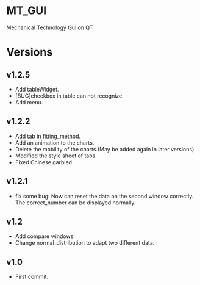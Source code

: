 # MT_GUI
Mechanical Technology Gui on QT

# Versions 

## v1.2.5
- Add tableWidget.
- [BUG]checkbox in table can not recognize.
- Add menu.

## v1.2.2
- Add tab in fitting_method.
- Add an animation to the charts.
- Delete the mobility of the charts.(May be added again in later versions)
- Modified the style sheet of tabs.
- Fixed Chinese garbled.

## v1.2.1
- fix some bug:
  Now can reset the data on the second window correctly.
  The correct_number can be displayed normally.

## v1.2
- Add compare windows.
- Change normal_distribution to adapt two different data.

## v1.0
- First commit.
